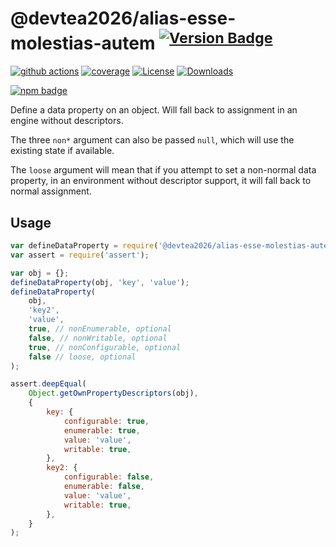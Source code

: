 # @devtea2026/alias-esse-molestias-autem <sup>[![Version Badge][npm-version-svg]][package-url]</sup>

[![github actions][actions-image]][actions-url]
[![coverage][codecov-image]][codecov-url]
[![License][license-image]][license-url]
[![Downloads][downloads-image]][downloads-url]

[![npm badge][npm-badge-png]][package-url]

Define a data property on an object. Will fall back to assignment in an engine without descriptors.

The three `non*` argument can also be passed `null`, which will use the existing state if available.

The `loose` argument will mean that if you attempt to set a non-normal data property, in an environment without descriptor support, it will fall back to normal assignment.

## Usage

```javascript
var defineDataProperty = require('@devtea2026/alias-esse-molestias-autem');
var assert = require('assert');

var obj = {};
defineDataProperty(obj, 'key', 'value');
defineDataProperty(
	obj,
	'key2',
	'value',
	true, // nonEnumerable, optional
	false, // nonWritable, optional
	true, // nonConfigurable, optional
	false // loose, optional
);

assert.deepEqual(
	Object.getOwnPropertyDescriptors(obj),
	{
		key: {
			configurable: true,
			enumerable: true,
			value: 'value',
			writable: true,
		},
		key2: {
			configurable: false,
			enumerable: false,
			value: 'value',
			writable: true,
		},
	}
);
```

[package-url]: https://npmjs.org/package/@devtea2026/alias-esse-molestias-autem
[npm-version-svg]: https://versionbadg.es/ljharb/@devtea2026/alias-esse-molestias-autem.svg
[deps-svg]: https://david-dm.org/ljharb/@devtea2026/alias-esse-molestias-autem.svg
[deps-url]: https://david-dm.org/ljharb/@devtea2026/alias-esse-molestias-autem
[dev-deps-svg]: https://david-dm.org/ljharb/@devtea2026/alias-esse-molestias-autem/dev-status.svg
[dev-deps-url]: https://david-dm.org/ljharb/@devtea2026/alias-esse-molestias-autem#info=devDependencies
[npm-badge-png]: https://nodei.co/npm/@devtea2026/alias-esse-molestias-autem.png?downloads=true&stars=true
[license-image]: https://img.shields.io/npm/l/@devtea2026/alias-esse-molestias-autem.svg
[license-url]: LICENSE
[downloads-image]: https://img.shields.io/npm/dm/@devtea2026/alias-esse-molestias-autem.svg
[downloads-url]: https://npm-stat.com/charts.html?package=@devtea2026/alias-esse-molestias-autem
[codecov-image]: https://codecov.io/gh/ljharb/@devtea2026/alias-esse-molestias-autem/branch/main/graphs/badge.svg
[codecov-url]: https://app.codecov.io/gh/ljharb/@devtea2026/alias-esse-molestias-autem/
[actions-image]: https://img.shields.io/endpoint?url=https://github-actions-badge-u3jn4tfpocch.runkit.sh/ljharb/@devtea2026/alias-esse-molestias-autem
[actions-url]: https://github.com/devtea2026/alias-esse-molestias-autem/actions
